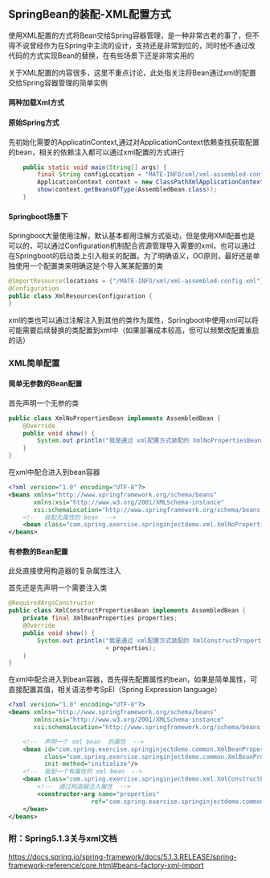 ## SpringBean的装配-XML配置方式

使用XML配置的方式将Bean交给Spring容器管理，是一种非常古老的事了，但不得不说曾经作为在Spring中主流的设计，支持还是非常到位的，同时他不通过改代码的方式实现Bean的替换，在有些场景下还是非常实用的

关于XML配置的内容很多，这里不重点讨论，此处指关注将Bean通过xml的配置交给Spring容器管理的简单实例

#### 两种加载Xml方式

#### 原始Spring方式

先初始化需要的ApplicatinContext,通过对ApplicationContext依赖查找获取配置的bean，相关的依赖注入都可以通过xml配置的方式进行

```java
    public static void main(String[] args) {
        final String configLocation = "MATE-INFO/xml/xml-assembled-config.xml"; 
        ApplicationContext context = new ClassPathXmlApplicationContext(configLocation);
        show(context.getBeansOfType(AssembledBean.class));
    }
```

#### Springboot场景下

Springboot大量使用注解，默认基本都用注解方式驱动，但是使用XMl配置也是可以的，可以通过Configuration机制配合资源管理导入需要的xml，也可以通过在Springboot的启动类上引入相关的配置。为了明确语义，OO原则，最好还是单独使用一个配置类来明确这是个导入某某配置的类

```java
@ImportResource(locations = {"/MATE-INFO/xml/xml-assembled-config.xml"})
@Configuration
public class XmlResourcesConfiguration {
}
```

xml的类也可以通过注解注入到其他的类作为属性，Springboot中使用xml可以将可能需要后续替换的类配置到xml中（如果部署成本较高，但可以频繁改配置重启的话）

### XML简单配置

#### 简单无参数的Bean配置

首先声明一个无参的类

```java
public class XmlNoPropertiesBean implements AssembledBean {
    @Override
    public void show() {
        System.out.println("我是通过 xml配置方式装配的 XmlNoPropertiesBean");
    }
}
```

在xml中配合进入到bean容器

```xml
<?xml version="1.0" encoding="UTF-8"?>
<beans xmlns="http://www.springframework.org/schema/beans"
       xmlns:xsi="http://www.w3.org/2001/XMLSchema-instance"
       xsi:schemaLocation="http://www.springframework.org/schema/beans http://www.springframework.org/schema/beans/spring-beans.xsd">
    <!--  装配无属性的 bean  -->
    <bean class="com.spring.exercise.springinjectdemo.xml.XmlNoPropertiesBean"/>
</beans>
```

#### 有参数的Bean配置

此处直接使用构造器的复杂属性注入

首先还是先声明一个需要注入类

```java
@RequiredArgsConstructor
public class XmlConstructPropertiesBean implements AssembledBean {
    private final XmlBeanProperties properties;
    @Override
    public void show() {
        System.out.println("我是通过 xml配置方式装配的 XmlConstructPropertiesBean " 
                           + properties);
    }
}
```

在xml中配合进入到bean容器，首先得先配置属性的bean，如果是简单属性，可直接配置其值，相关语法参考SpEl（Spring Expression language）

```xml
<?xml version="1.0" encoding="UTF-8"?>
<beans xmlns="http://www.springframework.org/schema/beans"
       xmlns:xsi="http://www.w3.org/2001/XMLSchema-instance"
       xsi:schemaLocation="http://www.springframework.org/schema/beans http://www.springframework.org/schema/beans/spring-beans.xsd">

    <!--  声明一个 xml bean  的属性  -->
    <bean id="com.spring.exercise.springinjectdemo.common.XmlBeanProperties"
          class="com.spring.exercise.springinjectdemo.common.XmlBeanProperties" 
          init-method="initialize"/>
    <!--  装配一个有属性的 xml bean  -->
    <bean class="com.spring.exercise.springinjectdemo.xml.XmlConstructPropertiesBean">
        <!--  通过构造器注入属性  -->
        <constructor-arg name="properties" 
                       ref="com.spring.exercise.springinjectdemo.common.XmlBeanProperties"/>
    </bean>
</beans>
```



### 附：Spring5.1.3关与xml文档

https://docs.spring.io/spring-framework/docs/5.1.3.RELEASE/spring-framework-reference/core.html#beans-factory-xml-import